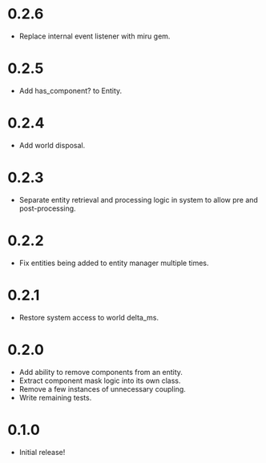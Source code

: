 # 0.2.6

* Replace internal event listener with miru gem.

# 0.2.5

* Add has_component? to Entity.

# 0.2.4

* Add world disposal.

# 0.2.3

* Separate entity retrieval and processing logic in system to allow pre and post-processing.

# 0.2.2

* Fix entities being added to entity manager multiple times.

# 0.2.1

* Restore system access to world delta_ms.

# 0.2.0

* Add ability to remove components from an entity.
* Extract component mask logic into its own class.
* Remove a few instances of unnecessary coupling.
* Write remaining tests.

# 0.1.0

* Initial release!

